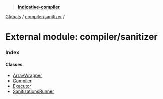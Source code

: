 > **[indicative-compiler](../README.md)**

[Globals](../README.md) / [compiler/sanitizer](compiler_sanitizer.md) /

# External module: compiler/sanitizer

### Index

#### Classes

* [ArrayWrapper](../classes/compiler_sanitizer.arraywrapper.md)
* [Compiler](../classes/compiler_sanitizer.compiler.md)
* [Executor](../classes/compiler_sanitizer.executor.md)
* [SanitizationsRunner](../classes/compiler_sanitizer.sanitizationsrunner.md)